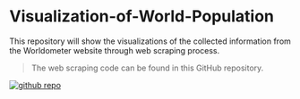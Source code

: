 # Visualization-of-World-Population

This repository will show the visualizations of the collected information from the Worldometer website through web scraping process.

> The web scraping code can be found in this GitHub repository.


[![github repo](https://img.shields.io/badge/webscraping_repository-000?style=for-the-badge&logo=ko-fi&logoColor=white)](https://github.com/Chocobot02/PopulationPerCountry.git)
